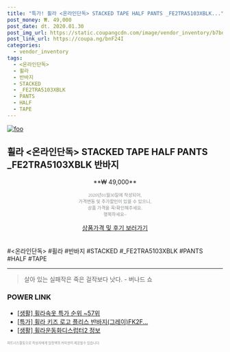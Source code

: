 ```yaml
--- 
title: "특가! 휠라 <온라인단독> STACKED TAPE HALF PANTS _FE2TRA5103XBLK..." 
post_money: ₩. 49,000 
post_date: dt. 2020.01.30 
post_img_url: https://static.coupangcdn.com/image/vendor_inventory/b7bd/cf1bdf838e3b5becc49f381194ec0ad37dafcfe6c1407149b80f67a84f05.jpg 
post_link_url: https://coupa.ng/bnF24I 
categories: 
  - vendor_inventory 
tags: 
  - <온라인단독> 
  - 휠라 
  - 반바지 
  - STACKED 
  - _FE2TRA5103XBLK 
  - PANTS 
  - HALF 
  - TAPE 
--- 
```

[![foo](https://static.coupangcdn.com/image/vendor_inventory/b7bd/cf1bdf838e3b5becc49f381194ec0ad37dafcfe6c1407149b80f67a84f05.jpg)](https://coupa.ng/bnF24I) 

## 휠라 <온라인단독> STACKED TAPE HALF PANTS _FE2TRA5103XBLK 반바지 
<p style="text-align: center;">**₩ 49,000**</p> 
<p style="text-align: center;"><span style="color: #898c8f; font-family: Georgia,Times,serif; font-size: 0.75em;">2020년01월30일에 작성되어, <br>가격변동 및 추가할인이 있을 수 있으니,<br> 상품 가격을 꼭!확인해주세요.<br>행복하세요~</span> 
</p>	 
<div markdown="0" style="text-align: center;"><a href="https://coupa.ng/bnF24I" class="btn btn--success">상품가격 및 후기 보러가기</a></div> 
<br><br> 
  #<온라인단독> #휠라 #반바지 #STACKED #_FE2TRA5103XBLK #PANTS #HALF #TAPE 
<hr> 

> 살아 있는 실패작은 죽은 걸작보다 낫다. - 버나드 쇼 


### POWER LINK

* <a href="https://blog.naver.com/sakai111/221788402054" target="_blank"> [생활] 휠라속옷 특가 순위 ~57위</a>
* <a href="https://blog.naver.com/an0733/221790558712" target="_blank">[특가] 휠라 키즈 로고 플리스 반바지(그레이)FK2F...</a>
* <a href="https://blog.naver.com/sakai111/221767832073" target="_blank"> [생활] 휠라운동화디스럽터2 정보 </a>

<span style="color: #898c8f; font-family: Georgia,Times,serif; font-size: 0.55em;">파트너스활동으로 작성자에게 일정액의 커미션이 제공될수 있습니다.</span> 
